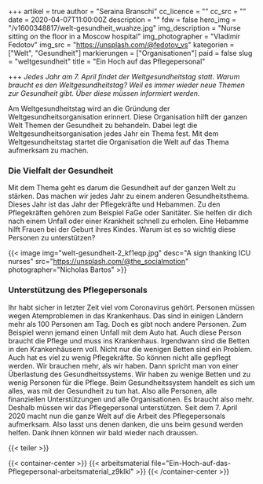 +++
artikel = true
author = "Seraina Branschi"
cc_licence = ""
cc_src = ""
date = 2020-04-07T11:00:00Z
description = ""
fdw = false
hero_img = "/v1600348817/welt-gesundheit_wuahze.jpg"
img_description = "Nurse sitting on the floor in a Moscow hospital"
img_photographer = "Vladimir Fedotov"
img_src = "https://unsplash.com/@fedotov_vs"
kategorien = ["Welt", "Gesundheit"]
markierungen = ["Organisationen"]
paid = false
slug = "weltgesundheit"
title = "Ein Hoch auf das Pflegepersonal"

+++
_Jedes Jahr am 7. April findet der Weltgesundheitstag statt. Warum braucht es den Weltgesundheitstag? Weil es immer wieder neue Themen zur Gesundheit gibt. Über diese müssen informiert werden._

Am Weltgesundheitstag wird an die Gründung der Weltgesundheitsorganisation erinnert. Diese Organisation hilft der ganzen Welt Themen der Gesundheit zu behandeln. Dabei legt die Weltgesundheitsorganisation jedes Jahr ein Thema fest. Mit dem Weltgesundheitstag startet die Organisation die Welt auf das Thema aufmerksam zu machen.

### Die Vielfalt der Gesundheit

Mit dem Thema geht es darum die Gesundheit auf der ganzen Welt zu stärken. Das machen wir jedes Jahr zu einem anderen Gesundheitsthema. Dieses Jahr ist das Jahr der Pflegekräfte und Hebammen. Zu den Pflegekräften gehören zum Beispiel FaGe oder Sanitäter. Sie helfen dir dich nach einem Unfall oder einer Krankheit schnell zu erholen. Eine Hebamme hilft Frauen bei der Geburt ihres Kindes. Warum ist es so wichtig diese Personen zu unterstützen?

{{< image img="welt-gesundheit-2_kf1eqp.jpg" desc="A sign thanking ICU nurses" src="https://unsplash.com/@the_socialmotion" photographer="Nicholas Bartos" >}}

### Unterstützung des Pflegepersonals

Ihr habt sicher in letzter Zeit viel vom Coronavirus gehört. Personen müssen wegen Atemproblemen in das Krankenhaus. Das sind in einigen Ländern mehr als 100 Personen am Tag. Doch es gibt noch andere Personen. Zum Beispiel wenn jemand einen Unfall mit dem Auto hat. Auch diese Person braucht die Pflege und muss ins Krankenhaus. Irgendwann sind die Betten in den Krankenhäusern voll. Nicht nur die wenigen Betten sind ein Problem. Auch hat es viel zu wenig Pflegekräfte. So können nicht alle gepflegt werden. Wir brauchen mehr, als wir haben. Dann spricht man von einer Überlastung des Gesundheitssystems. Wir haben zu wenige Betten und zu wenig Personen für die Pflege. Beim Gesundheitssystem handelt es sich um alles, was mit der Gesundheit zu tun hat. Also alle Personen, alle finanziellen Unterstützungen und alle Organisationen. Es braucht also mehr. Deshalb müssen wir das Pflegepersonal unterstützen. Seit dem 7. April 2020 macht nun die ganze Welt auf die Arbeit des Pflegepersonals aufmerksam. Also lasst uns denen danken, die uns beim gesund werden helfen. Dank ihnen können wir bald wieder nach draussen.

{{< teiler >}}

{{< container-center >}}
{{< arbeitsmaterial file="Ein-Hoch-auf-das-Pflegepersonal-arbeitsmaterial_z9klkl" >}}
{{< /container-center >}}